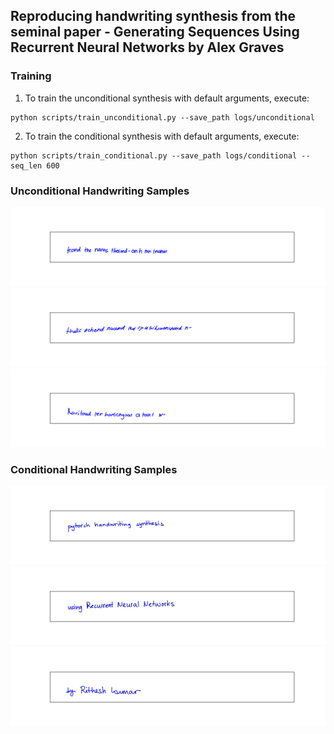 ## Reproducing handwriting synthesis from the seminal paper - Generating Sequences Using Recurrent Neural Networks by Alex Graves

### Training
1. To train the unconditional synthesis with default arguments, execute:
```
python scripts/train_unconditional.py --save_path logs/unconditional
```
2. To train the conditional synthesis with default arguments, execute:
```
python scripts/train_conditional.py --save_path logs/conditional --seq_len 600
```

### Unconditional Handwriting Samples
![jpg](images/unconditional_1.png)
![jpg](images/unconditional_2.png)
![jpg](images/unconditional_3.png)

### Conditional Handwriting Samples
![jpg](images/conditional_1.jpg)
![jpg](images/conditional_2.jpg)
![jpg](images/conditional_3.jpg)
